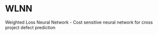 # WLNN
Weighted Loss Neural Network - Cost sensitive neural network for cross project defect prediction
